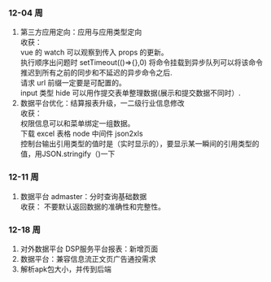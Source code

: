 ### 12-04 周
1. 第三方应用定向：应用与应用类型定向  
收获：  
vue 的 watch 可以观察到传入 props 的更新。  
执行顺序出问题时 setTimeout(()=>{},0) 将命令挂载到异步队列可以将该命令推迟到所有之前的同步和不延迟的异步命令之后.  
请求 url 前缀一定要是可配置的。  
input 类型 hide 可以用作提交表单整理数据(展示和提交数据不同时）.  
2. 数据平台优化：结算报表升级，一二级行业信息修改  
收获：  
权限信息可以和菜单绑定一组数据。  
下载 excel 表格 node 中间件 json2xls  
控制台输出引用类型的值时是（实时显示的），要显示某一瞬间的引用类型的值，用JSON.stringify（)一下  

### 12-11 周
1. 数据平台 admaster：分时查询基础数据  
收获：
不要默认返回数据的准确性和完整性。

### 12-18 周
1. 对外数据平台 DSP服务平台报表：新增页面
2. 数据平台：兼容信息流正文页广告通投需求
3. 解析apk包大小，并传到后端